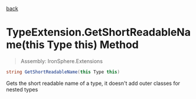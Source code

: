 ﻿

[back](/IronSphere.Extensions/types/TypeExtension)

# TypeExtension.GetShortReadableName(this Type this) Method

> Assembly: IronSphere.Extensions

```csharp
string GetShortReadableName(this Type this)
```

Gets the short readable name of a type, it doesn&#39;t add outer classes for nested types

 